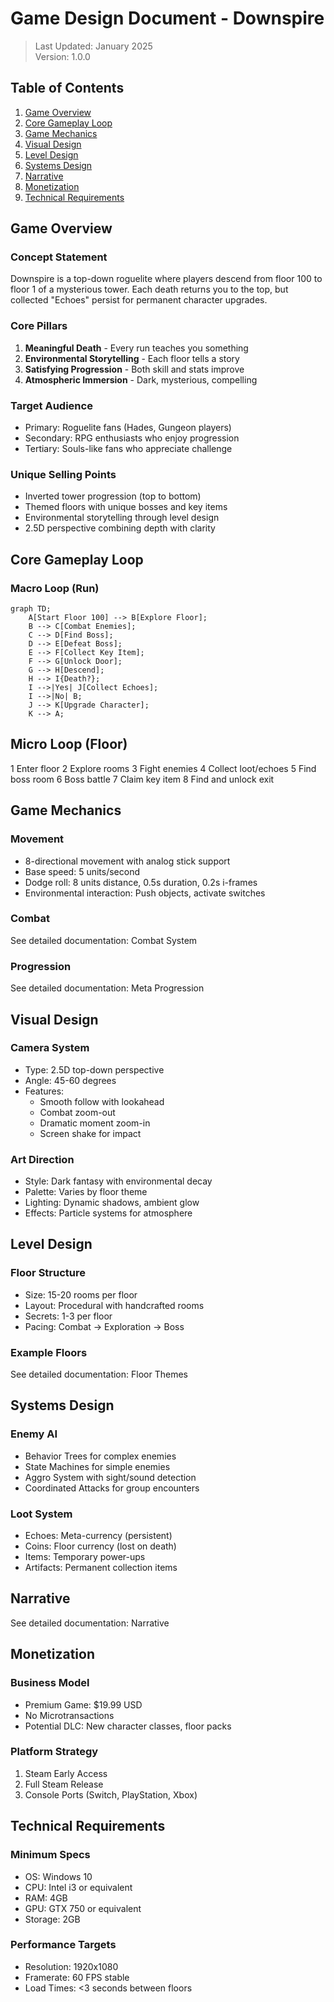 # Game Design Document - Downspire

> Last Updated: January 2025  
> Version: 1.0.0

## Table of Contents

1. [Game Overview](#game-overview)
2. [Core Gameplay Loop](#core-gameplay-loop)
3. [Game Mechanics](#game-mechanics)
4. [Visual Design](#visual-design)
5. [Level Design](#level-design)
6. [Systems Design](#systems-design)
7. [Narrative](#narrative)
8. [Monetization](#monetization)
9. [Technical Requirements](#technical-requirements)

## Game Overview

### Concept Statement
Downspire is a top-down roguelite where players descend from floor 100 to floor 1 of a mysterious tower. Each death returns you to the top, but collected "Echoes" persist for permanent character upgrades.

### Core Pillars
1. **Meaningful Death** - Every run teaches you something
2. **Environmental Storytelling** - Each floor tells a story
3. **Satisfying Progression** - Both skill and stats improve
4. **Atmospheric Immersion** - Dark, mysterious, compelling

### Target Audience
- Primary: Roguelite fans (Hades, Gungeon players)
- Secondary: RPG enthusiasts who enjoy progression
- Tertiary: Souls-like fans who appreciate challenge

### Unique Selling Points
- Inverted tower progression (top to bottom)
- Themed floors with unique bosses and key items
- Environmental storytelling through level design
- 2.5D perspective combining depth with clarity

## Core Gameplay Loop

### Macro Loop (Run)
```mermaid
graph TD;
    A[Start Floor 100] --> B[Explore Floor];
    B --> C[Combat Enemies];
    C --> D[Find Boss];
    D --> E[Defeat Boss];
    E --> F[Collect Key Item];
    F --> G[Unlock Door];
    G --> H[Descend];
    H --> I{Death?};
    I -->|Yes| J[Collect Echoes];
    I -->|No| B;
    J --> K[Upgrade Character];
    K --> A;
```

## Micro Loop (Floor)
1 Enter floor
2 Explore rooms
3 Fight enemies
4 Collect loot/echoes
5 Find boss room
6 Boss battle
7 Claim key item
8 Find and unlock exit

## Game Mechanics

### Movement
- 8-directional movement with analog stick support
- Base speed: 5 units/second
- Dodge roll: 8 units distance, 0.5s duration, 0.2s i-frames
- Environmental interaction: Push objects, activate switches

### Combat
See detailed documentation: Combat System

### Progression
See detailed documentation: Meta Progression

## Visual Design

### Camera System
- Type: 2.5D top-down perspective
- Angle: 45-60 degrees
- Features:
    - Smooth follow with lookahead
    - Combat zoom-out
    - Dramatic moment zoom-in
    - Screen shake for impact

### Art Direction
- Style: Dark fantasy with environmental decay
- Palette: Varies by floor theme
- Lighting: Dynamic shadows, ambient glow
- Effects: Particle systems for atmosphere

## Level Design

### Floor Structure
- Size: 15-20 rooms per floor
- Layout: Procedural with handcrafted rooms
- Secrets: 1-3 per floor
- Pacing: Combat -> Exploration -> Boss

### Example Floors
See detailed documentation: Floor Themes

## Systems Design
### Enemy AI

- Behavior Trees for complex enemies
- State Machines for simple enemies
- Aggro System with sight/sound detection
- Coordinated Attacks for group encounters

### Loot System

- Echoes: Meta-currency (persistent)
- Coins: Floor currency (lost on death)
- Items: Temporary power-ups
- Artifacts: Permanent collection items

## Narrative

See detailed documentation: Narrative

## Monetization
### Business Model

- Premium Game: $19.99 USD
- No Microtransactions
- Potential DLC: New character classes, floor packs

### Platform Strategy

1. Steam Early Access
2. Full Steam Release
3. Console Ports (Switch, PlayStation, Xbox)

## Technical Requirements
### Minimum Specs

- OS: Windows 10
- CPU: Intel i3 or equivalent
- RAM: 4GB
- GPU: GTX 750 or equivalent
- Storage: 2GB

### Performance Targets

- Resolution: 1920x1080
- Framerate: 60 FPS stable
- Load Times: <3 seconds between floors
